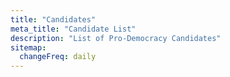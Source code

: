```yaml
---
title: "Candidates"
meta_title: "Candidate List"
description: "List of Pro-Democracy Candidates"
sitemap:
  changeFreq: daily
---
```

